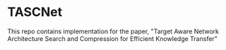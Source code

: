 # TASCNet
This repo contains implementation for the paper, "Target Aware Network Architecture Search and Compression for Efficient Knowledge Transfer"

